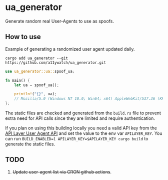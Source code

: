 # ua_generator

Generate random real User-Agents to use as spoofs.

## How to use

Example of generating a randomized user agent updated daily.

```
cargo add ua_generator --git https://github.com/a11ywatch/ua_generator.git
```

```rust
use ua_generator::ua::spoof_ua;

fn main() {
    let ua = spoof_ua();

    println!("{}", ua);
    // Mozilla/5.0 (Windows NT 10.0; Win64; x64) AppleWebKit/537.36 (KHTML, like Gecko) Chrome/101.0.4951.54 Safari/537.36
};
```

The static files are checked and generated from the `build.rs` file to prevent extra need for API calls since they are limited and require authentication.

If you plan on using this building locally you need a valid API key from the [API Layer User Agent API](https://apilayer.com/marketplace/user_agent-api) and set the value to the env var `APILAYER_KEY`. You can run `BUILD_ENABLED=1 APILAYER_KEY=$APILAYER_KEY cargo build` to generate the static files.

## TODO

1. ~~Update user-agent list via CRON github actions~~.
